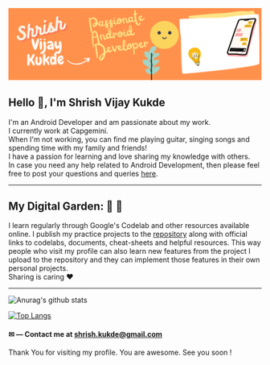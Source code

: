 ![Image](https://github.com/shrishkukde/shrishkukde/blob/main/Shrish's_Profile_Banner.png)

## Hello 👋, I'm Shrish Vijay Kukde 


I'm an Android Developer and am passionate about my work.  
I currently work at Capgemini.  
When I'm not working, you can find me playing guitar, singing songs and spending time with my family and friends!  
I have a passion for learning and love sharing my knowledge with others.  
In case you need any help related to Android Development, then please feel free to post your questions and queries [here](https://github.com/shrishkukde/shrishkukde/issues/new/choose).
___
## My Digital Garden: :evergreen_tree: :sunflower:  
I learn regularly through Google's Codelab and other resources available online.
I publish my practice projects to the [repository](https://github.com/shrishkukde?tab=repositories) along with official links to codelabs, documents, cheat-sheets and helpful resources.
This way people who visit my profile can also learn new features from the project I upload to the repository and they can implement those features in their own personal projects.    
Sharing is caring :heart:

___

![Anurag's github stats](https://github-readme-stats.vercel.app/api?username=shrishkukde&show_icons=true)

[![Top Langs](https://github-readme-stats.vercel.app/api/top-langs/?username=shrishkukde&layout=compact)](https://github.com/anuraghazra/github-readme-stats)

#### ✉ — Contact me at shrish.kukde@gmail.com

Thank You for visiting my profile. You are awesome. See you soon !
